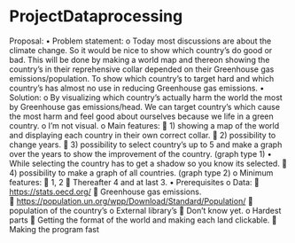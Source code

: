 # ProjectDataprocessing

Proposal:
•	Problem statement:
o	Today most discussions are about the climate change. So it would be nice to show which country’s do good or bad. This will be done by making a world map and thereon showing the country’s in their reprehensive collar depended on their Greenhouse gas emissions/population. To show which country’s to target hard and which country’s has almost no use in reducing Greenhouse gas emissions. 
•	Solution:
o	By visualizing which country’s actually harm the world the most by Greenhouse gas emissions/head. We can target country’s which cause the most harm and feel good about ourselves because we life in a green country.
o	I’m not visual.
o	Main features:
	1) showing a map of the world and displaying each country in their own correct collar.
	2) possibility to change years.
	3) possibility to select country’s up to 5 and make a graph over the years to show the improvement of the country. (graph type 1)
•	While selecting the country has to get a shadow so you know its selected.
	4) possibility to make a graph of all countries. (graph type 2)
o	Minimum features:
	1, 2
	Thereafter 4 and at last 3.
•	Prerequisites
o	Data:
	https://stats.oecd.org/  Greenhouse gas emissions.  
	https://population.un.org/wpp/Download/Standard/Population/  population of the country’s
o	External library’s
	Don’t know yet.
o	Hardest parts
	Getting the format of the world and making each land clickable. 
	Making the program fast
